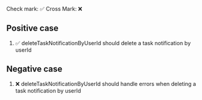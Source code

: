 Check mark: ✅
Cross Mark: ❌

## Positive case
1. ✅ deleteTaskNotificationByUserId should delete a task notification by userId

## Negative case
1. ❌ deleteTaskNotificationByUserId should handle errors when deleting a task notification by userId